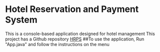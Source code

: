 # Hotel Reservation and Payment System
This is a console-based application designed for hotel management
This project has a Github repository [HRPS](https://github.com/woonhulktin/HRPS)
##To use the application, Run "App.java" and follow the instructions on the menu